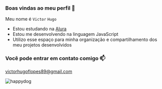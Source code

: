 ### Boas vindas ao meu perfil 💙

Meu nome é `Victor` `Hugo`

- Estou estudando na [Alura](https://www.alura.com.br)
- Estou me desenvolvendo na linguagem JavaScript
- Utilizo esse espaço para minha organização e compartilhamento dos meu projetos desenvolvidos

### Você pode entrar em contato comigo 📫

victorhugoflopes89@gmail.com

![happydog]([https://tenor.com/pt-BR/view/happy-happy-dog-dog-happiest-dog-super-happy-gif-17885812](https://tenor.com/pt-BR/view/joy-inside-out-disney-dance-dancing-gif-6372795776586553323))
